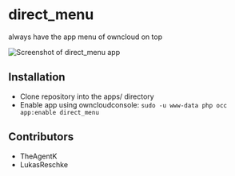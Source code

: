 # direct_menu
always have the app menu of owncloud on top

![Screenshot of direct_menu app](https://bitgrid.net/~jus/direct_menu.png)


## Installation

- Clone repository into the apps/ directory
- Enable app using owncloudconsole: ```sudo -u www-data php occ app:enable direct_menu```

## Contributors

- TheAgentK
- LukasReschke
